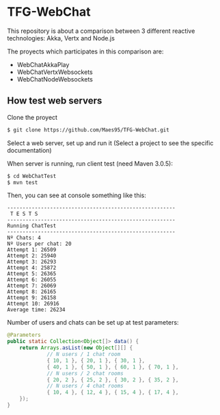 # TFG-WebChat

This repository is about a comparison between 3 different reactive technologies: Akka, Vertx and Node.js

The proyects which participates in this comparison are:
- WebChatAkkaPlay
- WebChatVertxWebsockets
- WebChatNodeWebsockets

## How test web servers

Clone the proyect
```sh
$ git clone https://github.com/Maes95/TFG-WebChat.git
```
Select a web server, set up and run it (Select a project to see the specific documentation)

When server is running, run client test (need Maven 3.0.5):

```sh
$ cd WebChatTest
$ mvn test
```
Then, you can see at console something like this:

```
-------------------------------------------------------
 T E S T S
-------------------------------------------------------
Running ChatTest
-------------------------------------------------------
Nº Chats: 4
Nº Users per chat: 20
Attempt 1: 26509
Attempt 2: 25940
Attempt 3: 26293
Attempt 4: 25872
Attempt 5: 26365
Attempt 6: 26055
Attempt 7: 26069
Attempt 8: 26165
Attempt 9: 26158
Attempt 10: 26916
Average time: 26234
```
Number of users and chats can be set up at test parameters:

```java
@Parameters
public static Collection<Object[]> data() {
    return Arrays.asList(new Object[][] {
             // N users / 1 chat room
             { 10, 1 }, { 20, 1 }, { 30, 1 },
             { 40, 1 }, { 50, 1 }, { 60, 1 }, { 70, 1 },
             // N users / 2 chat rooms
             { 20, 2 }, { 25, 2 }, { 30, 2 }, { 35, 2 },
             // N users / 4 chat rooms
             { 10, 4 }, { 12, 4 }, { 15, 4 }, { 17, 4 },
    });
}
```




